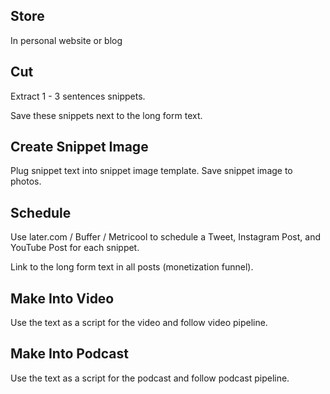 ## Store

In personal website or blog

## Cut

Extract 1 - 3 sentences snippets.

Save these snippets next to the long form text.

## Create Snippet Image

Plug snippet text into snippet image template. Save snippet image to photos.

## Schedule

Use later.com / Buffer / Metricool to schedule a Tweet, Instagram Post, and YouTube Post for each snippet.

Link to the long form text in all posts (monetization funnel).

## Make Into Video

Use the text as a script for the video and follow video pipeline.

## Make Into Podcast

Use the text as a script for the podcast and follow podcast pipeline.
